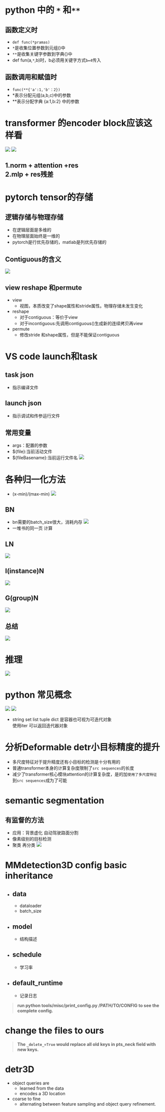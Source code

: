 # python 中的 ` * ` 和`**`
## 函数定义时<br>
* `def func(*pramas)`
* `*`是收集位置参数到元组()中
* `**`是收集关键字参数到字典{}中
* def fun(a,`*`,b)时，b必须用关键字方式`b=4`传入
## 函数调用和赋值时
* `func(**{'a':1,'b'：2})`
* *表示分配元组(a,b,c)中的参数
* **表示分配字典 {a:1,b:2} 中的参数

# transformer 的encoder block应该这样看
![](./capture0.png)
![](./capture1.png)
## 1.norm + attention +res <br>2.mlp + res残差

# pytorch tensor的存储
## 逻辑存储与物理存储
* 在逻辑层面是多维的
* 在物理层面始终是一维的
* pytorch是行优先存储的，matlab是列优先存储的
## Contiguous的含义
![](./capture2.png)
## view reshape 和permute
* view
  * 视图，本质改变了shape属性和stride属性。物理存储未发生变化
* reshape
  * 对于contiguous：等价于view
  * 对于incontiguous:先调用contiguous()生成新的连续拷贝再view
* permute 
  * 修改stride 和shape属性，但是不能保证contiguous

# VS code launch和task
## task json
* 指示编译文件
## launch json
* 指示调试和传参运行文件
## 常用变量
* args：配置的参数
* ${file}:当前活动文件
* ${fileBasename}:当前运行文件名
![](./capture10.png)


# 各种归一化方法
* (x-min)/(max-min) 
![](./capture3.png)
## BN
* bn需要的batch_size很大，消耗内存
![](./capture4.png)
* 一堆书的同一页 计算
## LN
![](./capture5.png)
## I(instance)N
![](./capture6.png)
## G(group)N
![](./capture7.png)
## 总结
![](./capture8.png)

# 推理
![](./capture9.png)

# python 常见概念
![](./capture11.png)
![](./capture12.png)
* string set list tuple dict 是容器也可视为可迭代对象<br>
使用iter 可以返回迭代器对象



# 分析Deformable detr小目标精度的提升
* 多尺度特征对于提升精度还有小目标的检测是十分有用的
* 普通transformer本身的计算复杂度限制了`src sequences`的长度
* 减少了transformer核心模块attention的计算复杂度，是的加`使用了多尺度特征`到`src sequences`成为了可能

# semantic segmentation
## 有监督的方法
* 应用：背景虚化 自动驾驶路面分割 
* 像素级别的目标检测
* 聚类 再分类
![](./capture13.png)

# MMdetection3D config basic inheritance
* ## data
  * dataloader
  * batch_size
* ## model
  * 结构描述
* ## schedule
  * 学习率
* ## default_runtime
  * 记录日志

> <b> run python tools/misc/print_config.py /PATH/TO/CONFIG to see the complete config.</b>

# change the files to ours

> <b>The `_delete_=True` would replace all old keys in pts_neck field with new keys.</b>

# detr3D
* object queries are 
  * learned from the data   
  * encodes a 3D location
* coarse to fine
  * alternating between feature sampling and
object query refinement.













